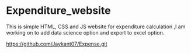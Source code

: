 # Expenditure_website
This is simple HTML, CSS and JS website for expenditure calculation ,I am working on to add data science option and export to excel option.


https://github.com/Jaykant07/Expense.git 

